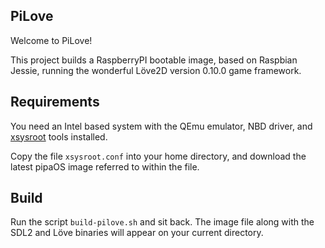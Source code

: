 ## PiLove

Welcome to PiLove!

This project builds a RaspberryPI bootable image, based on Raspbian Jessie, running the wonderful Löve2D version 0.10.0 game framework.

## Requirements

You need an Intel based system with the QEmu emulator, NBD driver, and [xsysroot](https://github.com/skarbat/xsysroot) tools installed.

Copy the file `xsysroot.conf` into your home directory, and download the latest pipaOS image referred to within the file.

## Build

Run the script `build-pilove.sh` and sit back. The image file along with the SDL2 and Löve binaries will appear on your current directory.
